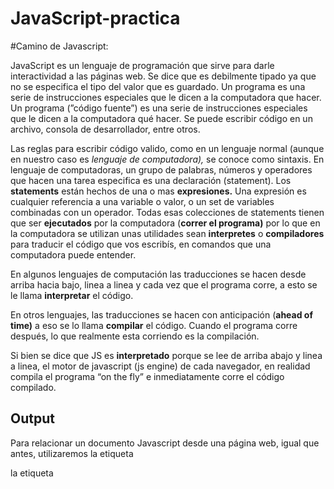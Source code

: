 # JavaScript-practica
#Camino de Javascript: 

JavaScript es un lenguaje de programación que sirve para darle interactividad a las páginas web. Se dice que es debilmente tipado ya que no se especifica el tipo del 
valor que es guardado.
Un programa es una serie de instrucciones especiales que le dicen a la computadora que hacer.
Un programa (”código fuente”) es una serie de instrucciones especiales que le dicen a la computadora qué hacer. Se puede escribir código en un archivo, consola 
de desarrollador, entre otros.

Las reglas para escribir código valido, como en un lenguaje normal (aunque en nuestro caso es *lenguaje de computadora),* se conoce como sintaxis.
En lenguaje de computadoras, un grupo de palabras, números y operadores que hacen una tarea especifica es una declaración (statement).
Los **statements** están hechos de una o mas **expresiones.** Una expresión es cualquier referencia a una variable o valor, o un set de variables combinadas con un operador.
Todas esas colecciones de statements tienen que ser **ejecutados** por la computadora (**correr el programa)** por lo que en la computadora se utilizan unas utilidades 
sean **interpretes**  o **compiladores** para traducir el código que vos escribís, en comandos que una computadora puede entender.

En algunos lenguajes de computación las traducciones se hacen desde arriba hacia bajo, linea a linea y cada vez que el programa corre, a esto se le llama **interpretar** 
el código.

En otros lenguajes, las traducciones se hacen con anticipación (**ahead of time)** a eso se lo llama **compilar** el código. Cuando el programa corre después, lo 
que realmente esta corriendo es la compilación.

Si bien se dice que JS es **interpretado** porque se lee de arriba abajo y linea a linea, el motor de javascript (js engine) de cada navegador, en realidad compila 
el programa “on the fly” e inmediatamente corre el código compilado.
## Output

Para relacionar un documento Javascript desde una página web, igual que antes, utilizaremos la etiqueta <script>, sólo que en este caso, haremos referencia al archivo Javascript con un atributo src (source)
<script src="js/index.js"></script>
la etiqueta <script> está situada dentro de la etiqueta <head> de la página, es decir, en la cabecera de metadatos. Esto significa que la página web descargará el archivo Javascript antes de empezar a dibujar el contenido de la página (etiqueta <body>).

Para poder ver/probar código, podemos usar herramientas como **console.log** y **alert**... estas, no son parte de Javascript, sino que se encuentran en la API que exponen los motores de JavaScript en cada navegador, mediante el scope global en *window*
console.log()	Muestra la información proporcionada en la consola Javascript.
console.info()	Equivalente al anterior. Se utiliza para mensajes de información.
console.warn()	Muestra información de advertencia. Aparece en amarillo.
console.error()	Muestra información de error. Aparece en rojo.
console.clear()	Limpia la consola. Equivalente a pulsar ctrl + l o escribir clear().

## Input

Como recibimos información del usuario? Para hacer pruebas podemos utilizar **prompt.** Aunque la manera más común que conocemos todos, es ingresando información en un input de un formulario HTML.



*1-Tipos y variables: 
    string cadena de caracteres : ""; 
    numbers: 0; 
    BigInt: valor numerico grande;
    boolean: true or false; 
    specials : undefined, null, NaN; objects van entre llaves, tienen una key y un valor; 
    array: una forma de almacenar datos[];
    function: Función (función guardada en una variable);
    Symbol:Símbolo (valor único);
    Object:Objeto (estructura más compleja);

    Hay varias formas de saber que tipo de dato tiene una variable en Javascript:

    Utilizando typeof()
    Si tenemos dudas, podemos utilizar la función typeof, que nos devuelve el tipo de dato de la variable que le pasemos por parámetro. Veamos que nos devuelve 
    typeof() sobre las variables del ejemplo anterior:

    JS
    console.log(typeof text);       // "String"
    console.log(typeof number);     // "Number"
    console.log(typeof boolean);    // "Boolean"
    console.log(typeof notDefined); // undefined

     La función typeof() no nos servirá para variables con tipos de datos más complejos, ya que siempre los mostrará como object. Es mejor utilizar constructor.name.
     typeof() resulta insuficiente porque en tipos de datos más avanzados simplemente nos indica que son objetos. Con constructor.name podemos obtener el tipo 
     de constructor que se utiliza.
    console.log(text.constructor.name);       // String
    console.log(number.constructor.name);     // Number
    console.log(boolean.constructor.name);    // Boolean
    console.log(notDefined.constructor.name); // ERROR, sólo funciona con variables definidas
     
-------------------------------------------------------------------------------------------------------------------------------------------------------

*2-Operadores:
    Aritméticos: Operadores para realizar operaciones matemáticas.
    Asignación: Operadores para guardar información en variables.
    Unarios: Operadores que se utilizan con un sólo operando.
    Comparación: Operadores para realizar comprobaciones.
    Binarios: Operadores a bajo nivel (a nivel de bits).

    los operadores aritméticos son los operadores que utilizamos para realizar operaciones matemáticas básicas
    +, -, *, /, %, **
    los operadores de asignación nos permiten asignar información a diferentes constantes o variables a través del símbolo =, lo cuál es bastante lógico pues así lo 
    hacemos en matemáticas.
    a = b, a += b, a-=b, a /= b, a *= b, a **= b, a %= b.
    No obstante, también existen ciertas contracciones relacionadas con la asignación que nos permiten realizar operaciones de una forma más compacta.

    Los operadores unarios son aquellos que en lugar de tener dos operandos, como los anteriores, sólo tienen uno. Es decir, se realizan sobre un sólo valor almacenado 
    en una variable.
    a++, ++a, a--, --a, -a.
    Los operadores de comparación son aquellos que utilizamos en nuestro código (generalmente, en el interior de un if, aunque no es el único sitio donde 
    podemos utilizarlos) para realizar comprobaciones. Estas expresiones de comparación devuelven un  booleano con un valor de true o false.
    a == b, a != b, a > b, a >= b, a < b, a <= b, a === b, a !== b.

    operadores a nivel de bit. Se trata de una serie de operadores que nos permiten realizar operaciones básicas trabajando a nivel binario, donde los operandos solo 
    pueden tomar valores de 0 o 1:
    Operador AND	a & b	Devuelve 1 si ambos operandos son 1.
    Operador OR	a | b	Devuelve 1 si al menos un operando es 1.
    Operador XOR (OR exclusivo)	a ^ b	Devuelve 1 si ambos operandos son diferentes.
    Operador NOT (unario)	~a	Invierte los bits del operando (por ejemplo, 000101 pasa a 111010). Trunca a 32 bits.
    Operador LEFT SHIFT	a << b	Desplazamiento de bits hacia la izquierda. Ej: 11 (3) pasa a 110 (6).
    Operador RIGHT SHIFT	a >> b	Desplazamiento de bits hacia la derecha. Ej: 11 (3) pasa a 1 (1).
    Operador RIGHT SHIFT sin signo	a >>> b	Desplazamiento de bits hacia la derecha, como un operador sin signo.

    

-------------------------------------------------------------------------------------------------------------------------------------------------------

*3-comparadores:  ==, ===, !=; !==; null y undefined son false en boolean, arrays y objetos iguales tambien los trata como falsos; &&, ||.

-------------------------------------------------------------------------------------------------------------------------------------------------------

*4-Condicionales, flujos, ciclos: if, for loop. while loop, do while loop, for ... of iterator;

-------------------------------------------------------------------------------------------------------------------------------------------------------

*5-Funciones:Permiten la reutilizacion de codigo
ejemplo: Function nombre (parametro) {
    lo que queremos que haga la funcion
}
funcion nombre();

    Tipos de funciones:
    Hay varias formas de crear funciones en Javascript: por declaración (la más usada por principiantes), por expresión (la más habitual en programadores con experiencia) 
    o mediante constructor de objeto (no recomendada):
    
     function nombre(p1, p2...) { }	Crea una función mediante declaración.
     
     var nombre = function(p1, p2...) { }	Crea una función mediante expresión.
     
     new Function(p1, p2..., code);	Crea una función mediante un constructor de objeto.

     Las funciones anónimas o funciones lambda son un tipo de funciones que se declaran sin nombre de función y se alojan en el interior de una variable y haciendo
     referencia a ella cada vez que queramos utilizarlas.
     // Función anónima "saludo"
    const saludo = function () {
      return "Hola";
    };
    
    saludo; // ƒ () { return 'Hola'; }
    saludo(); // 'Hola'
    La diferencia fundamental entre las funciones por declaración y las funciones por expresión es que estas últimas sólo están disponibles a partir de la inicialización 
    de la variable. Si «ejecutamos la variable» antes de declararla, nos dará un error.

    Callbacks
    Ahora que conocemos las funciones anónimas, podremos comprender más fácilmente como utilizar callbacks (también llamadas funciones callback o retrollamadas). A 
    grandes rasgos, un callback (llamada hacia atrás) es pasar una función B por parámetro a una función A, de modo que la función A puede ejecutar esa función B de 
    forma genérica desde su código, y nosotros podemos definirlas desde fuera de dicha función:
    
    JS
    // fB = Función B
    const fB = function () {
      console.log("Función B ejecutada.");
    };
    
    // fA = Función A
    const fA = function (callback) {
      callback();
    };
    
    fA(fB);

    Esto nos podría permitir crear varias funciones para utilizar a modo de callback y reutilizarlas posteriormente con diferentes propósitos. De hecho, los callbacks 
    muchas veces son la primera estrategia que se suele utilizar en Javascript para trabajar la asincronía:
    
    JS
    // fB = Función B (callback)
    const fB = function () {
      console.log("Función B ejecutada.");
    };
    
    // fError = Función Error (callback)
    const fError = function () {
      console.error("Error");
    };
    
    // fA = Función A
    const fA = function (callback, callbackError) {
      const n = ~~(Math.random() * 5);
      if (n > 2) callback();
      else callbackError();
    };
    
    fA(fB, fError); // Si ejecutamos varias veces, algunas darán error y otras no
    
    Viendo este ejemplo, podemos planear ejecutar la función fA() cambiando los callbacks según nos interese, sin necesidad de crear funciones con el mismo código repetido 
    una y otra vez. Además, en el caso de que las funciones callbacks sean muy cortas, muchas veces utilizamos directamente la función anónima, sin necesidad de guardarla 
    en una variable previamente:

    JS
    // fA = Función A
    const fA = function (callback, callbackError) {
      const n = ~~(Math.random() * 5);
      if (n > 2) callback();
      else callbackError();
    };
    
    fA(
      function () {
        console.log("Función B ejecutada.");
      },
      function () {
        console.error("Error");
      }
    );
    
    Aunque, como se puede ver, se suele evitar para facilitar la legibilidad del código, y sólo se utiliza en casos muy específicos donde estás seguro que no vas a 
    reutilizar la función callback o no te interesa guardarla en una variable.

    Funciones autoejecutables
    Pueden existir casos en los que necesites crear una función y ejecutarla sobre la marcha. En Javascript es muy sencillo crear funciones autoejecutables. Básicamente, 
    sólo tenemos que envolver entre paréntesis la función anónima en cuestión (no necesitamos que tenga nombre, puesto que no la vamos a guardar) y luego, ejecutarla:
    
    JS
    // Función autoejecutable
    (function () {
      console.log("Hola!!");
    })();
    
    // Función autoejecutable con parámetros
    (function (name) {
      console.log(`¡Hola, ${name}!`);
    })("Manz");
    
    De hecho, también podemos utilizar parámetros en dichas funciones autoejecutables. Observa que sólo hay que pasar dichos parámetros al final de la función
    autoejecutable.
    
    Ten en cuenta, que si la función autoejecutable devuelve algún valor con return, a diferencia de las funciones por expresión, en este caso lo que se almacena en la 
    variable es el valor que devuelve la función autoejecutada:
    
    JS
    const f = (function (name) {
      return `¡Hola, ${name}!`;
    })("Manz");
    
    f; // '¡Hola, Manz!`
    typeof f; // 'string'

    Clausuras
    Las clausuras o cierres, es un concepto relacionado con las funciones y los ámbitos que suele costar comprender cuando se empieza en Javascript. Es importante tener 
    las bases de funciones claras hasta este punto, lo que permitirá entender las bases de una clausura.
    
    A grandes rasgos, en Javascript, una clausura o cierre se define como una función que «encierra» variables en su propio ámbito (y que continúan existiendo aún 
    habiendo terminado la función). Por ejemplo, veamos el siguiente ejemplo:
    
    JS
    // Clausura: Función incr()
    const incr = (function () {
      let num = 0;
      return function () {
        num++;
        return num;
      };
    })();
    
    typeof incr; // 'function'
    incr(); // 1
    incr(); // 2
    incr(); // 3

    Tenemos una función anónima que es también una función autoejecutable. Aunque parece una función por expresión, no lo es, ya que la variable incr está guardando lo 
    que devuelve la función anónima autoejecutable, que a su vez, es otra función diferente.

    La «magia» de las clausuras es que en el interior de la función autoejecutable estamos creando una variable num que se guardará en el ámbito de dicha función, por lo 
    tanto existirá con el valor declarado: 0.
    
    Por lo tanto, en la variable incr tenemos una función por expresión que además conoce el valor de una variable num, que sólo existe dentro de incr. Si nos fijamos en 
    la función que devolvemos, lo que hace es incrementar el valor de num y devolverlo. Como la variable incr es una clausura y mantiene la variable en su propio ámbito,
    veremos que a medida que ejecutamos incr(), los valores de num (que estamos devolviendo) conservan su valor y se van incrementando.

    Arrow functions 
    Las Arrow functions, funciones flecha o «fat arrow» son una forma corta de escribir funciones que aparece en Javascript a partir de ECMAScript 6. Básicamente, se trata 
    de reemplazar eliminar la palabra function y añadir => antes de abrir las llaves:
    
    JS
    const func = function () {
      return "Función tradicional.";
    };
    
    const func = () => {
      return "Función flecha.";
    };

    Sin embargo, las funciones flechas tienen algunas ventajas a la hora de simplificar código bastante interesantes:

    Si el cuerpo de la función sólo tiene una línea, podemos omitir las llaves ({}).
    Además, en ese caso, automáticamente se hace un return de esa única línea, por lo que podemos omitir también el return.
    En el caso de que la función no tenga parámetros, se indica como en el ejemplo anterior: () =>.
    En el caso de que la función tenga un solo parámetro, se puede indicar simplemente el nombre del mismo: e =>.
    En el caso de que la función tenga 2 ó más parámetros, se indican entre paréntesis: (a, b) =>.
    Si queremos devolver un objeto, que coincide con la sintaxis de las llaves, se puede englobar con paréntesis: ({name: 'Manz'}).

    Ámbito léxico de this
    Aunque aún no la hemos utilizado, una de las principales diferencias de las funciones flecha respecto a las funciones tradicionales, es el valor de la palabra 
    clave this, que no siempre es la misma.
    
    Por ejemplo, si utilizamos una función de forma global en nuestro programa, no notaremos ninguna diferencia:
    
    JS
    // Si son funciones globales
    const a = function () {
      console.log(this);
    };
    const b = () => {
      console.log(this);
    };
    
    a(); // Window
    b(); // Window
    
    Sin embargo, si utilizamos una función en el interior de un objeto, como suele ser el caso más habitual, si encontraremos diferencias. Observa que en la 
    primera función, donde se utiliza una función tradicional, el this devuelve el objeto padre de la función.
    
    Por otro lado, en la segunda función, donde se utiliza una función flecha, el this no devuelve el objeto padre de la función, sino que devuelve Window.

    padre = {
  a: function () {
    console.log(this);
  },
  b: () => {
    console.log(this);
  },
};

padre.a(); // padre
padre.b(); // Window

Esta es una diferencia clave que hay que tener bien en cuenta a la hora de trabajar con las funciones flecha. Una buena práctica es utilizar funciones tradicionales 
como las funciones de primer nivel y, luego, en su interior o en callbacks, utilizar funciones flecha.
    
-------------------------------------------------------------------------------------------------------------------------------------------------------

*6-Objetos: Todo puede ser un objeto. Se puede usar this para referenciar al objeto hoisted. 

-------------------------------------------------------------------------------------------------------------------------------------------------------

*7-Built-in Objects:

-------------------------------------------------------------------------------------------------------------------------------------------------------

*SCOPE
*HOISTING: JavaScript automaticamente lee las funciones primero por lo que si ejecutas la funcion antes de la declaracion aun funciona. Solo sirve con las funciones no con las variables 
*CONVERSION IMPLICITA Y EXPLICITA
*JSON
*Map

-------------------------------------------------------------------------------------------------------------------------------------------------------


Conocimientos Intermedios de JavaScript
* Metodos Nativos: Array (forEach, filter, map), otros, Math(sqrt, ceil)
*Prototipos
*Async/ Promises
*Closures

-------------------------------------------------------------------------------------------------------------------------------------------------------


Conocimientos Avanzados de JavaScript
Paradigmas: funcional, reactivo y de objeto.
Patrones de diseño: observador, decorador, patron de fabrica, patron de modulo y singleton.
